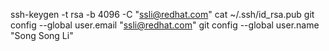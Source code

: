 ssh-keygen -t rsa -b 4096 -C "ssli@redhat.com"
cat ~/.ssh/id_rsa.pub
git config --global user.email "ssli@redhat.com"
git config --global user.name "Song Song Li"
